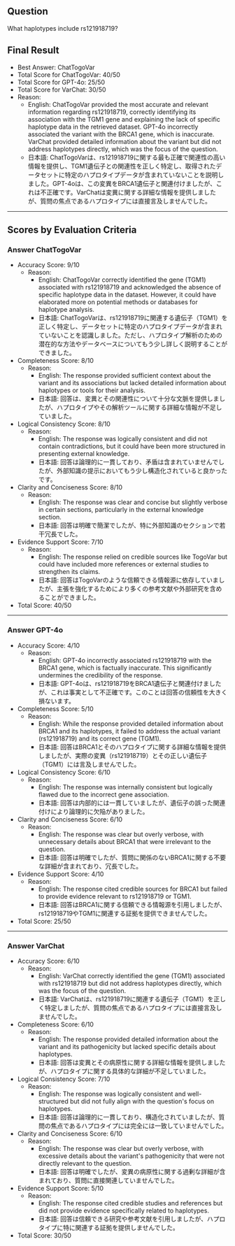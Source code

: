 ## Question

What haplotypes include rs121918719?

## Final Result

- Best Answer: ChatTogoVar
- Total Score for ChatTogoVar: 40/50
- Total Score for GPT-4o: 25/50
- Total Score for VarChat: 30/50
- Reason:
  - English: ChatTogoVar provided the most accurate and relevant information regarding rs121918719, correctly identifying its association with the TGM1 gene and explaining the lack of specific haplotype data in the retrieved dataset. GPT-4o incorrectly associated the variant with the BRCA1 gene, which is inaccurate. VarChat provided detailed information about the variant but did not address haplotypes directly, which was the focus of the question.
  - 日本語: ChatTogoVarは、rs121918719に関する最も正確で関連性の高い情報を提供し、TGM1遺伝子との関連性を正しく特定し、取得されたデータセットに特定のハプロタイプデータが含まれていないことを説明しました。GPT-4oは、この変異をBRCA1遺伝子と関連付けましたが、これは不正確です。VarChatは変異に関する詳細な情報を提供しましたが、質問の焦点であるハプロタイプには直接言及しませんでした。

---

## Scores by Evaluation Criteria

### Answer ChatTogoVar
- Accuracy Score: 9/10
  - Reason: 
    - English: ChatTogoVar correctly identified the gene (TGM1) associated with rs121918719 and acknowledged the absence of specific haplotype data in the dataset. However, it could have elaborated more on potential methods or databases for haplotype analysis.
    - 日本語: ChatTogoVarは、rs121918719に関連する遺伝子（TGM1）を正しく特定し、データセットに特定のハプロタイプデータが含まれていないことを認識しました。ただし、ハプロタイプ解析のための潜在的な方法やデータベースについてもう少し詳しく説明することができました。
- Completeness Score: 8/10
  - Reason: 
    - English: The response provided sufficient context about the variant and its associations but lacked detailed information about haplotypes or tools for their analysis.
    - 日本語: 回答は、変異とその関連性について十分な文脈を提供しましたが、ハプロタイプやその解析ツールに関する詳細な情報が不足していました。
- Logical Consistency Score: 8/10
  - Reason: 
    - English: The response was logically consistent and did not contain contradictions, but it could have been more structured in presenting external knowledge.
    - 日本語: 回答は論理的に一貫しており、矛盾は含まれていませんでしたが、外部知識の提示においてもう少し構造化されていると良かったです。
- Clarity and Conciseness Score: 8/10
  - Reason: 
    - English: The response was clear and concise but slightly verbose in certain sections, particularly in the external knowledge section.
    - 日本語: 回答は明確で簡潔でしたが、特に外部知識のセクションで若干冗長でした。
- Evidence Support Score: 7/10
  - Reason: 
    - English: The response relied on credible sources like TogoVar but could have included more references or external studies to strengthen its claims.
    - 日本語: 回答はTogoVarのような信頼できる情報源に依存していましたが、主張を強化するためにより多くの参考文献や外部研究を含めることができました。
- Total Score: 40/50

---

### Answer GPT-4o
- Accuracy Score: 4/10
  - Reason: 
    - English: GPT-4o incorrectly associated rs121918719 with the BRCA1 gene, which is factually inaccurate. This significantly undermines the credibility of the response.
    - 日本語: GPT-4oは、rs121918719をBRCA1遺伝子と関連付けましたが、これは事実として不正確です。このことは回答の信頼性を大きく損ないます。
- Completeness Score: 5/10
  - Reason: 
    - English: While the response provided detailed information about BRCA1 and its haplotypes, it failed to address the actual variant (rs121918719) and its correct gene (TGM1).
    - 日本語: 回答はBRCA1とそのハプロタイプに関する詳細な情報を提供しましたが、実際の変異（rs121918719）とその正しい遺伝子（TGM1）には言及しませんでした。
- Logical Consistency Score: 6/10
  - Reason: 
    - English: The response was internally consistent but logically flawed due to the incorrect gene association.
    - 日本語: 回答は内部的には一貫していましたが、遺伝子の誤った関連付けにより論理的に欠陥がありました。
- Clarity and Conciseness Score: 6/10
  - Reason: 
    - English: The response was clear but overly verbose, with unnecessary details about BRCA1 that were irrelevant to the question.
    - 日本語: 回答は明確でしたが、質問に関係のないBRCA1に関する不要な詳細が含まれており、冗長でした。
- Evidence Support Score: 4/10
  - Reason: 
    - English: The response cited credible sources for BRCA1 but failed to provide evidence relevant to rs121918719 or TGM1.
    - 日本語: 回答はBRCA1に関する信頼できる情報源を引用しましたが、rs121918719やTGM1に関連する証拠を提供できませんでした。
- Total Score: 25/50

---

### Answer VarChat
- Accuracy Score: 6/10
  - Reason: 
    - English: VarChat correctly identified the gene (TGM1) associated with rs121918719 but did not address haplotypes directly, which was the focus of the question.
    - 日本語: VarChatは、rs121918719に関連する遺伝子（TGM1）を正しく特定しましたが、質問の焦点であるハプロタイプには直接言及しませんでした。
- Completeness Score: 6/10
  - Reason: 
    - English: The response provided detailed information about the variant and its pathogenicity but lacked specific details about haplotypes.
    - 日本語: 回答は変異とその病原性に関する詳細な情報を提供しましたが、ハプロタイプに関する具体的な詳細が不足していました。
- Logical Consistency Score: 7/10
  - Reason: 
    - English: The response was logically consistent and well-structured but did not fully align with the question's focus on haplotypes.
    - 日本語: 回答は論理的に一貫しており、構造化されていましたが、質問の焦点であるハプロタイプには完全には一致していませんでした。
- Clarity and Conciseness Score: 6/10
  - Reason: 
    - English: The response was clear but overly verbose, with excessive details about the variant's pathogenicity that were not directly relevant to the question.
    - 日本語: 回答は明確でしたが、変異の病原性に関する過剰な詳細が含まれており、質問に直接関連していませんでした。
- Evidence Support Score: 5/10
  - Reason: 
    - English: The response cited credible studies and references but did not provide evidence specifically related to haplotypes.
    - 日本語: 回答は信頼できる研究や参考文献を引用しましたが、ハプロタイプに特に関連する証拠を提供しませんでした。
- Total Score: 30/50